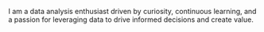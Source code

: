 I am a data analysis enthusiast driven by curiosity, continuous learning, 
and a passion for leveraging data to drive informed decisions and create value.
